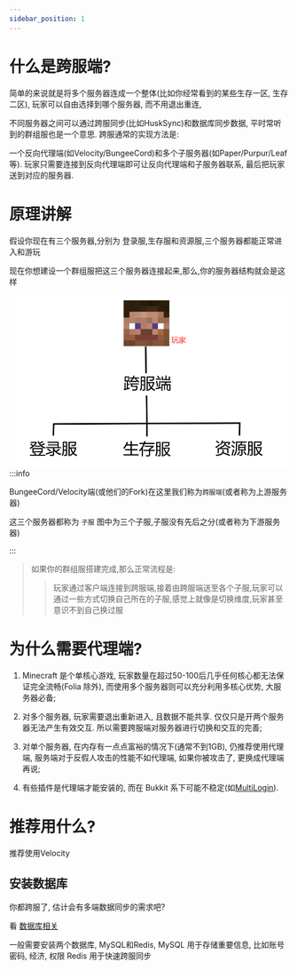 ```yaml
---
sidebar_position: 1
---
```


# 什么是跨服端?

简单的来说就是将多个服务器连成一个整体(比如你经常看到的某些生存一区, 生存二区), 玩家可以自由选择到哪个服务器, 而不用退出重连,

不同服务器之间可以通过跨服同步(比如HuskSync)和数据库同步数据, 平时常听到的群组服也是一个意思. 跨服通常的实现方法是:

一个反向代理端(如Velocity/BungeeCord)和多个子服务器(如Paper/Purpur/Leaf等). 玩家只需要连接到反向代理端即可让反向代理端和子服务器联系, 最后把玩家送到对应的服务器.

# 原理讲解

假设你现在有三个服务器,分别为 登录服,生存服和资源服,三个服务器都能正常进入和游玩

现在你想建设一个群组服把这三个服务器连接起来,那么,你的服务器结构就会是这样

![](_images/灵魂画师教开群组服.png)
:::info

BungeeCord/Velocity端(或他们的Fork)在这里我们称为`跨服端`(或者称为上游服务器)

这三个服务器都称为 `子服` 图中为三个子服,子服没有先后之分(或者称为下游服务器)

:::

> 如果你的群组服搭建完成,那么正常流程是:
>
>> 玩家通过客户端连接到跨服端,接着由跨服端送至各个子服,玩家可以通过一些方式切换自己所在的子服,感觉上就像是切换维度,玩家甚至意识不到自己换过服

# 为什么需要代理端?

1. Minecraft 是个单核心游戏, 玩家数量在超过50-100后几乎任何核心都无法保证完全流畅(Folia 除外), 而使用多个服务器则可以充分利用多核心优势, 大服务器必备;

2. 对多个服务器, 玩家需要退出重新进入, 且数据不能共享. 仅仅只是开两个服务器无法产生有效交互. 所以需要跨服端对服务器进行切换和交互的完善;

3. 对单个服务器, 在内存有一点点富裕的情况下(通常不到1GB), 仍推荐使用代理端, 服务端对于反假人攻击的性能不如代理端, 如果你被攻击了, 更换成代理端再说;

4. 有些插件是代理端才能安装的, 而在 Bukkit 系下可能不稳定(如[MultiLogin](https://github.com/CaaMoe/MultiLogin)).

# 推荐用什么?

推荐使用Velocity

## 安装数据库

你都跨服了, 估计会有多端数据同步的需求吧?

看 [数据库相关](/docs/扩展阅读/数据库相关.md)

一般需要安装两个数据库, MySQL和Redis, MySQL 用于存储重要信息, 比如账号密码, 经济, 权限 Redis 用于快速跨服同步
